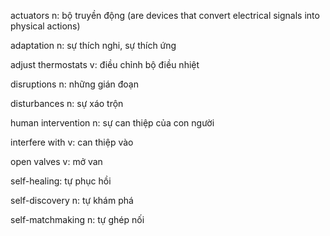 actuators n: bộ truyền động (are devices that convert electrical signals into physical actions)

adaptation n: sự thích nghi, sự thích ứng

adjust thermostats v: điều chỉnh bộ điều nhiệt

disruptions n: những gián đoạn

disturbances n: sự xáo trộn

human intervention n: sự can thiệp của con người

interfere with v: can thiệp vào 

open valves v: mở van

self-healing: tự phục hồi

self-discovery n: tự khám phá

self-matchmaking n: tự ghép nối
